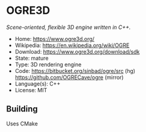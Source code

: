 # OGRE3D

_Scene-oriented, flexible 3D engine written in C++._

- Home: https://www.ogre3d.org/
- Wikipedia: https://en.wikipedia.org/wiki/OGRE
- Download: https://www.ogre3d.org/download/sdk
- State: mature
- Type: 3D rendering engine
- Code: https://bitbucket.org/sinbad/ogre/src (hg) https://github.com/OGRECave/ogre (mirror)
- Language(s): C++
- License: MIT

## Building

Uses CMake

